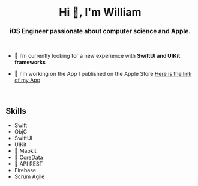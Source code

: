 
<h1 align="center">Hi 👋, I'm William </h1>
<h3 align="center"> iOS Engineer passionate about computer science and Apple. </h3>
<br>

- 🤝 I’m currently looking for a new experience with **SwiftUI and UIKit frameworks**

- 📱 I'm working on the App I published on the Apple Store [Here is the link of my App](https://apps.apple.com/us/app/fitsafe/id1673039363) 
<br>

## Skills 
- Swift
- ObjC
- SwiftUI
- UIKit
- 📍 Mapkit
- 💾 CoreData
- 📡 API REST
- Firebase
- Scrum Agile
  
<p align= "center">

